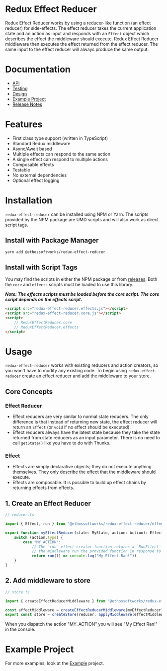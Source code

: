 # Redux Effect Reducer

Redux Effect Reducer works by using a reducer-like function (an effect reducer) for side-effects. The effect reducer takes the current application state and an action as input and responds with an `Effect` object which describes the effect the middleware should execute. Redux Effect Reducer middleware then executes the effect returned from the effect reducer. The same input to the effect reducer will always produce the same output.

# Documentation
- [API](docs/api.md)
- [Testing](docs/testing.md)
- [Design](docs/design.md)
- [Example Project](example/)
- [Release Notes](docs/release-notes.md)

# Features
- First class type support (written in TypeScript)
- Standard Redux middleware
- Async/Await based
- Multiple effects can respond to the same action
- A single effect can respond to multiple actions
- Composable effects
- Testable
- No external dependencies
- Optional effect logging

# Installation
`redux-effect-reducer` can be installed using NPM or Yarn. The scripts provided by the NPM package are UMD scripts and will also work as direct script tags.

## Install with Package Manager
```bash
yarn add @ethossoftworks/redux-effect-reducer
```

## Install with Script Tags
You may find the scripts in either the NPM package or from [releases](https://github.com/ethossoftworks/redux-effect-reducer/releases).
Both the `core`  and `effects` scripts must be loaded to use this library.

***Note: The effects scripts must be loaded before the core script. The core script depends on the effects script.***
```html
<script src="redux-effect-reducer.effects.js"></script>
<script src="redux-effect-reducer.core.js"></script>
<script>
    // ReduxEffectReducer.core
    // ReduxEffectReducer.effects
</script>
```
# Usage
`redux-effect-reducer` works with existing reducers and action creators, so you won't have to modify any existing code. To begin using `redux-effect-reducer` create an effect reducer and add the middleware to your store.

## Core Concepts
### Effect Reducer
* Effect reducers are very similar to normal state reducers. The only difference is that instead of returning new state, the effect reducer will return an `Effect` (or `void` if no effect should be executed).
* Effect reducers always have the latest state because they take the state returned from state reducers as an input parameter. There is no need to call `getState()` like you have to do with Thunks.

### Effect
* Effects are simply declarative objects; they do not execute anything themselves. They only describe the effect that the middleware should execute.
* Effects are composable. It is possible to build up effect chains by returning effects from effects.


## 1. Create an Effect Reducer
```typescript
// reducer.ts

import { Effect, run } from "@ethossoftworks/redux-effect-reducer/effects"

export function myEffectReducer(state: MyState, action: Action): Effect | void {
    switch (action.type) {
        case "MY_ACTION":
            // The `run` effect creator function returns a `RunEffect` and tells
            // the middleware run the provided function in response to an action
            return run(() => console.log("My Effect Ran!"))
    }
}

```
## 2. Add middleware to store
```typescript
// store.ts

import { createEffectReducerMiddleware } from "@ethossoftworks/redux-effect-reducer"

const effectMiddleware = createEffectReducerMiddleware(myEffectReducer)
export const store = createStore(reducer, applyMiddleware(effectMiddleware))
```
When you dispatch the action "MY_ACTION" you will see "My Effect Ran!" in the console.

# Example Project
For more examples, look at the [Example](example/) project.
